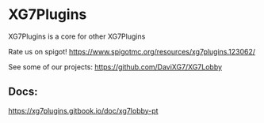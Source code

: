 # XG7Plugins

XG7Plugins is a core for other XG7Plugins

Rate us on spigot!
https://www.spigotmc.org/resources/xg7plugins.123062/

See some of our projects:
https://github.com/DaviXG7/XG7Lobby

## Docs:
https://xg7plugins.gitbook.io/doc/xg7lobby-pt

